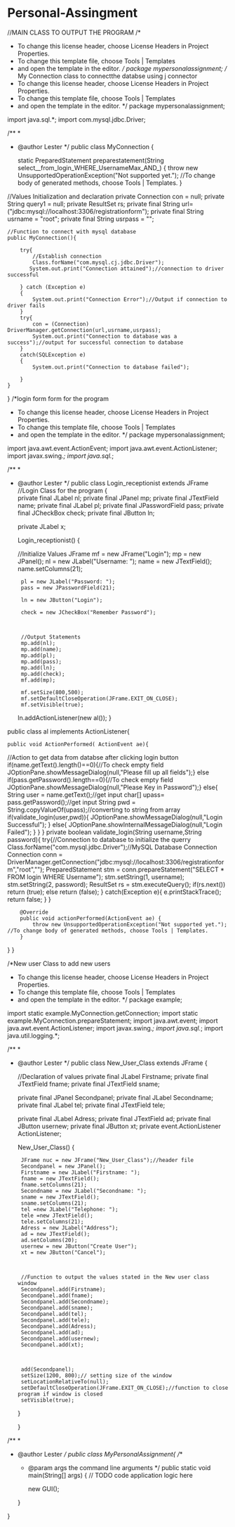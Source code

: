 # Personal-Assingment

//MAIN CLASS TO OUTPUT THE PROGRAM
/*
 * To change this license header, choose License Headers in Project Properties.
 * To change this template file, choose Tools | Templates
 * and open the template in the editor.
 */
package mypersonalassignment;
/* My Connection class to connectthe databse using j connector
 * To change this license header, choose License Headers in Project Properties.
 * To change this template file, choose Tools | Templates
 * and open the template in the editor.
 */
package mypersonalassignment;

import java.sql.*;
import com.mysql.jdbc.Driver;


/**
 *
 * @author Lester
 */
public class MyConnection {

    static PreparedStatement preparestatement(String select__from_login_WHERE_UsernameMax_AND_) {
        throw new UnsupportedOperationException("Not supported yet."); //To change body of generated methods, choose Tools | Templates.
    }

  //Values Initialization and declaration
    private Connection con = null;
    private String query1 = null;
    private ResultSet rs;
    private final String url=("jdbc:mysql://localhost:3306/registrationform");
    private final String usrname = "root";
    private final String usrpass = "";
    
    //Function to connect with mysql database
    public MyConnection(){
      
        try{
            //Establish connection
            Class.forName("com.mysql.cj.jdbc.Driver");
           System.out.print("Connection attained");//connection to driver successful
                               
        } catch (Exception e)
        {
            System.out.print("Connection Error");//Output if connection to driver fails          
        }
        try{
            con = (Connection) DriverManager.getConnection(url,usrname,usrpass);
            System.out.print("Connection to database was a success");//output for successful connection to database
        }
        catch(SQLException e)
        {
            System.out.print("Connection to database failed");
            
        }
    }

          
}
/*login form form for the program
 * To change this license header, choose License Headers in Project Properties.
 * To change this template file, choose Tools | Templates
 * and open the template in the editor.
 */
package mypersonalassignment;

import java.awt.event.ActionEvent;
import java.awt.event.ActionListener;
import javax.swing.*;
import java.sql.*;



/**
 *
 * @author Lester
 */
public class Login_receptionist extends JFrame
//Login Class for the program
{   
     private final JLabel nl;
     private final JPanel mp;
     private final JTextField name;
     private final JLabel pl;
     private final JPasswordField pass;
     private final JCheckBox check;
     private final JButton ln;
    
     private JLabel x;

     
     Login_receptionist()
     { 
        
    //Initialize Values
        JFrame mf = new JFrame("Login");
        mp = new JPanel();
        nl = new JLabel("Username: ");
        name = new JTextField();
        name.setColumns(21);
        
        pl = new JLabel("Password: ");
        pass = new JPasswordField(21);
        
        ln = new JButton("Login");

        check = new JCheckBox("Remember Password");
           
        
        
        //Output Statements
        mp.add(nl);
        mp.add(name);
        mp.add(pl);
        mp.add(pass);
        mp.add(ln);
        mp.add(check);
        mf.add(mp);
        
        mf.setSize(800,500);
        mf.setDefaultCloseOperation(JFrame.EXIT_ON_CLOSE);
        mf.setVisible(true);
     
     ln.addActionListener(new al());
     }
     
public class al implements ActionListener{


    public void ActionPerformed( ActionEvent ae){
//Action to get data from databse after clicking login button
        if(name.getText().length()==0){//To check empty field
            JOptionPane.showMessageDialog(null,"Please fill up all fields");}
        else if(pass.getPassword().length==0){//To check empty field
            JOptionPane.showMessageDialog(null,"Please Key in Password");}
        else{
            String user = name.getText();//get input
            char[] upass= pass.getPassword();//get input
            String pwd = String.copyValueOf(upass);//converting to string from array
            if(validate_login(user,pwd)){
                JOptionPane.showMessageDialog(null,"Login Successful");
            }
            else{
                JOptionPane.showInternalMessageDialog(null,"Login Failed");
            }
        }
    } 
    private boolean validate_login(String username,String password){
        try{//Connection to database to initialize the querry
            Class.forName("com.mysql.jdbc.Driver");//MySQL Database Connection
            Connection conn = DriverManager.getConnection("jdbc:mysql://localhost:3306/registrationform","root","");
            PreparedStatement stm = conn.prepareStatement("SELECT * FROM login WHERE Username");
            stm.setString(1, username);
            stm.setString(2, password);
            ResultSet rs = stm.executeQuery();
            if(rs.next())
                return (true);
            else
                return (false);
        }
        catch(Exception e){
            e.printStackTrace();
            return false;
        }
}

        @Override
        public void actionPerformed(ActionEvent ae) {
            throw new UnsupportedOperationException("Not supported yet."); //To change body of generated methods, choose Tools | Templates.
        }
    
                                                                              
}
}

/*New user Class to add new users
 * To change this license header, choose License Headers in Project Properties.
 * To change this template file, choose Tools | Templates
 * and open the template in the editor.
 */
package example;

import static example.MyConnection.getConnection;
import static example.MyConnection.prepareStatement;
import java.awt.event;
import java.awt.event.ActionListener;
import javax.swing.*;
import java.sql.*;
import java.util.logging.*;

/**
 *
 * @author Lester
 */
public class New_User_Class extends JFrame {
    
   
    //Declaration of values
    private final JLabel Firstname;
    private final JTextField fname;
    private final JTextField sname;
    
    private final JPanel Secondpanel;
    private final JLabel Secondname;
    private final JLabel tel;
    private final JTextField tele;
   
    
    private final JLabel Adress;
    private final JTextField ad;
    private final JButton usernew;
    private final JButton xt;
    private event.ActionListener ActionListener;
    
    New_User_Class() {
        
        
        
        JFrame nuc = new JFrame("New_User_Class");//header file
        Secondpanel = new JPanel();
        Firstname = new JLabel("Firstname: ");
        fname = new JTextField();
        fname.setColumns(21);
        Secondname = new JLabel("Secondname: ");
        sname = new JTextField();
        sname.setColumns(21);
        tel =new JLabel("Telephone: ");
        tele =new JTextField();
        tele.setColumns(21);
        Adress = new JLabel("Address");
        ad = new JTextField();
        ad.setColumns(20);
        usernew = new JButton("Create User");
        xt = new JButton("Cancel");
        
    
    
        //Function to output the values stated in the New user class window
        Secondpanel.add(Firstname);
        Secondpanel.add(fname);
        Secondpanel.add(Secondname);
        Secondpanel.add(sname);
        Secondpanel.add(tel);
        Secondpanel.add(tele);
        Secondpanel.add(Adress);
        Secondpanel.add(ad);
        Secondpanel.add(usernew);
        Secondpanel.add(xt);
        
        
        
        add(Secondpanel);
        setSize(1200, 800);// setting size of the window
        setLocationRelativeTo(null);
        setDefaultCloseOperation(JFrame.EXIT_ON_CLOSE);//function to close program if window is closed 
        setVisible(true);
         
    }
  
        
    }

/**
 *
 * @author Lester
 */
public class MyPersonalAssignment{
/**
     * @param args the command line arguments
     */
    public static void main(String[] args) {
        // TODO code application logic here
              
        new GUI();
       
    }
    
}
